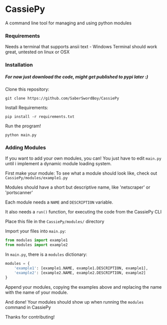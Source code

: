 # CassiePy
A command line tool for managing and using python modules

### Requirements
Needs a terminal that supports ansii text  - Windows Terminal should work great, untested on linux or OSX

### Installation
##### *For now just download the code, might get published to pypi later :)*
Clone this repository:

  `git clone https://github.com/SaberSwordBoy/CassiePy`

Install Requirements:

  `pip install -r requirements.txt`

Run the program!

  `python main.py`


### Adding Modules
If you want to add your own modules, you can!
You just have to edit  `main.py` until i implement a dynamic module
loading system.


First make your module: 
To see what a module should look like, check out `CassiePy/modules/example1.py`

Modules should have a short but descriptive name, like 'netscraper' or 'portscanner'

Each module needs a `NAME` and `DESCRIPTION` variable.

It also needs a `run()` function, for executing the code from the CassiePy CLI

Place this file in the `CassiePy/modules/` directory

Import your files into `main.py`:

```python
from modules import example1
from modules import example2
```


In `main.py`, there is a `modules` dictionary:
```python
modules = {
    'example1': [example1.NAME, example1.DESCRIPTION, example1],
    'example2': [example2.NAME, example2.DESCRIPTION, example2]
}
```
Append your modules, copying the examples above and replacing the name with the name of your module. 

And done! Your modules should show up when running the `modules` command in CassiePy

Thanks for contributing!
